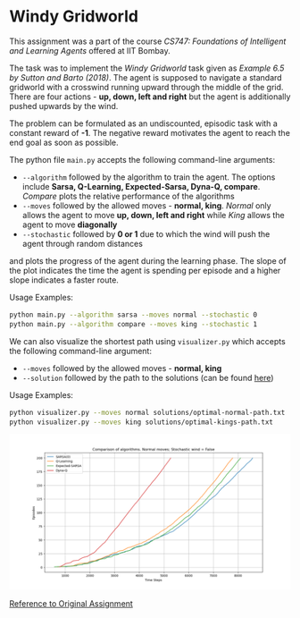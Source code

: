# Windy Gridworld
This assignment was a part of the course _CS747: Foundations of Intelligent and Learning Agents_ offered at IIT Bombay.

The task was to implement the _Windy Gridworld_ task given as _Example 6.5 by Sutton and Barto (2018)_. The agent is supposed to navigate a standard gridworld with a crosswind running upward through the middle of the grid. There are four actions - __up, down, left and right__ but the agent is additionally pushed upwards by the wind.    

The problem can be formulated as an undiscounted, episodic task with a constant reward of __-1__. The negative reward motivates the agent to reach the end goal as soon as possible.

The python file `main.py` accepts the following command-line arguments:
* `--algorithm` followed by the algorithm to train the agent. The options include **Sarsa, Q-Learning, Expected-Sarsa, Dyna-Q, compare**. _Compare_ plots the relative performance of the algorithms
* `--moves` followed by the allowed moves - **normal, king**. _Normal_ only allows the agent to move **up, down, left and right** while _King_ allows the agent to move **diagonally**
* `--stochastic` followed by **0 or 1** due to which the wind will push the agent through random distances

and plots the progress of the agent during the learning phase. The slope of the plot indicates the time the agent is spending per episode and a higher slope indicates a faster route.

Usage Examples:
```bash
python main.py --algorithm sarsa --moves normal --stochastic 0
python main.py --algorithm compare --moves king --stochastic 1
```

We can also visualize the shortest path using `visualizer.py` which accepts the following command-line argument:
* `--moves` followed by the allowed moves - **normal, king**
* `--solution` followed by the path to the solutions (can be found [here](solutions/))

Usage Examples:
```bash
python visualizer.py --moves normal solutions/optimal-normal-path.txt
python visualizer.py --moves king solutions/optimal-kings-path.txt
```
![Comparison of Algorithms](plots/comparison.png)

[Reference to Original Assignment](https://www.cse.iitb.ac.in/~shivaram/teaching/old/cs747-a2020/pa-3/programming-assignment-3.html)
